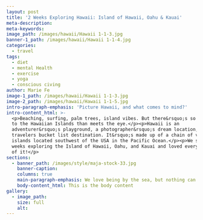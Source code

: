 ```yaml
---
layout: post
title: '2 Weeks Exploring Hawaii: Island of Hawaii, Oahu & Kauai'
meta-description:
meta-keywords:
image_path: /images/hawaii/Hawaii 1-1-3.jpg
banner-1_path: /images/hawaii/Hawaii 1-1-4.jpg
categories:
  - travel
tags:
  - diet
  - mental Health
  - exercise
  - yoga
  - conscious civing
author: Marie Fe
image-1_path: /images/hawaii/Hawaii 1-1-3.jpg
image-2_path: /images/hawaii/Hawaii 1-1-5.jpg
intro-paragraph-emphasis: 'Picture Hawaii, and what comes to mind?'
intro-content_html: >-
  <p>Beaching, surfing, palm trees, island vibes. But there&rsquo;s so much more
  to the Hawaiian Islands than meets the eye.</p><p>Hawaii is an
  adventurer&rsquo;s playground, a photographer&rsquo;s dream location, and a
  travelers bucket list destination. It&rsquo;s made up of a chain of volcanic
  islands located southwest of the USA in the Pacific Ocean.</p><p>We spent 2
  weeks exploring the Island of Hawaii, Oahu, and Kauai and loved every minute
  of it!</p>
sections:
  - banner_path: /images/style/maja-stock-33.jpg
    banner-caption:
    columns: true
    main-paragraph-emphasis: We love being by the sea, but nothing can compare to a winter ski trip with the one you love
    body-content_html: This is the body content
gallery:
  - image_path:
    size: full
    alt: 
---
```

